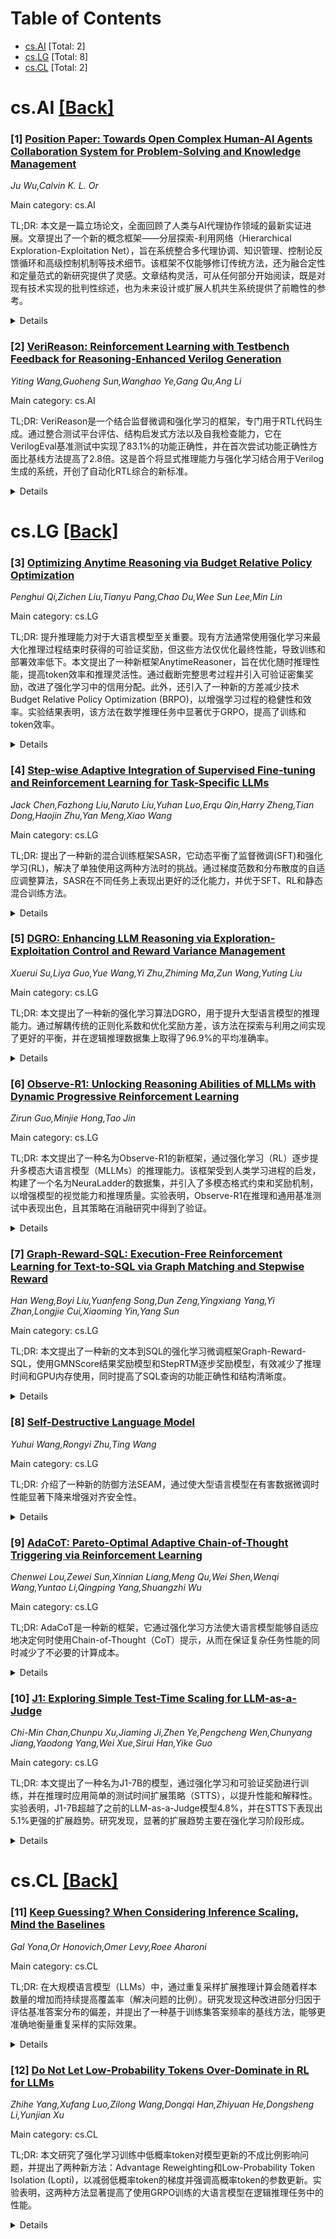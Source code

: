 <div id=toc></div>

# Table of Contents

- [cs.AI](#cs.AI) [Total: 2]
- [cs.LG](#cs.LG) [Total: 8]
- [cs.CL](#cs.CL) [Total: 2]


<div id='cs.AI'></div>

# cs.AI [[Back]](#toc)

### [1] [Position Paper: Towards Open Complex Human-AI Agents Collaboration System for Problem-Solving and Knowledge Management](https://arxiv.org/abs/2505.00018)
*Ju Wu,Calvin K. L. Or*

Main category: cs.AI

TL;DR: 本文是一篇立场论文，全面回顾了人类与AI代理协作领域的最新实证进展。文章提出了一个新的概念框架——分层探索-利用网络（Hierarchical Exploration-Exploitation Net），旨在系统整合多代理协调、知识管理、控制论反馈循环和高级控制机制等技术细节。该框架不仅能够修订传统方法，还为融合定性和定量范式的新研究提供了灵感。文章结构灵活，可从任何部分开始阅读，既是对现有技术实现的批判性综述，也为未来设计或扩展人机共生系统提供了前瞻性的参考。


<details>
  <summary>Details</summary>
Motivation: 当前关于人类与AI代理协作的研究虽然取得了显著的技术成就，但仍然存在许多未解决的问题。特别是，在处理开放性、复杂任务时，缺乏一个统一的理论框架来整合各种不同的研究方向和技术成果。因此，需要提出一种新的概念架构，以促进这一领域的发展并推动人机协同进化。

Method: 作者通过分析现有的研究成果，包括符号AI技术、基于连接主义的大语言模型代理以及混合型组织实践，构建了一个名为分层探索-利用网络（Hierarchical Exploration-Exploitation Net）的新框架。该框架系统地连接了多代理协调、知识管理、控制论反馈回路和高层次控制机制等多个方面，并将这些元素映射到现有贡献中，从而揭示了传统方法的局限性并启发了新方向。

Result: 提出的框架不仅有助于重新审视传统的遗留方法，还能够激励研究者开发融合定性与定量范式的创新工作。此外，该框架为设计或扩展人类与AI代理之间的共生关系提供了理论支持，进一步推动了人机认知能力的共同进化。

Conclusion: 本文总结了人类与AI代理协作领域的现状，指出了其技术成就及存在的不足，并提出了一种新的概念框架。该框架可以作为未来研究的基础，帮助实现更深层次的人类认知与AI能力的协同进化。

Abstract: This position paper critically surveys a broad spectrum of recent empirical
developments on human-AI agents collaboration, highlighting both their
technical achievements and persistent gaps. We observe a lack of a unifying
theoretical framework that can coherently integrate these varied studies,
especially when tackling open-ended, complex tasks. To address this, we propose
a novel conceptual architecture: one that systematically interlinks the
technical details of multi-agent coordination, knowledge management, cybernetic
feedback loops, and higher-level control mechanisms. By mapping existing
contributions, from symbolic AI techniques and connectionist LLM-based agents
to hybrid organizational practices, onto this proposed framework (Hierarchical
Exploration-Exploitation Net), our approach facilitates revision of legacy
methods and inspires new work that fuses qualitative and quantitative
paradigms. The paper's structure allows it to be read from any section, serving
equally as a critical review of technical implementations and as a
forward-looking reference for designing or extending human-AI symbioses.
Together, these insights offer a stepping stone toward deeper co-evolution of
human cognition and AI capability.

</details>


### [2] [VeriReason: Reinforcement Learning with Testbench Feedback for Reasoning-Enhanced Verilog Generation](https://arxiv.org/abs/2505.11849)
*Yiting Wang,Guoheng Sun,Wanghao Ye,Gang Qu,Ang Li*

Main category: cs.AI

TL;DR: VeriReason是一个结合监督微调和强化学习的框架，专门用于RTL代码生成。通过整合测试平台评估、结构启发式方法以及自我检查能力，它在VerilogEval基准测试中实现了83.1%的功能正确性，并在首次尝试功能正确性方面比基线方法提高了2.8倍。这是首个将显式推理能力与强化学习结合用于Verilog生成的系统，开创了自动化RTL综合的新标准。


<details>
  <summary>Details</summary>
Motivation: 当前基于LLM的方法在RTL代码生成中面临诸多挑战，包括训练数据稀缺、规范与代码对齐差、缺乏验证机制以及难以平衡泛化与专业化等问题。为了克服这些限制，提高RTL生成的质量和效率，需要一个更先进的解决方案。

Method: VeriReason框架采用监督微调与Guided Reward Proximal Optimization (GRPO)强化学习相结合的方法。利用精心策划的训练样本和反馈驱动的奖励模型，将测试平台评估与结构启发式方法结合起来，同时嵌入自我检查能力以实现自主错误修正。

Result: 在VerilogEval基准测试中，VeriReason达到了83.1%的功能正确性，在首次尝试功能正确性上比基线方法高出2.8倍，并且展现出对未见过设计的强大泛化能力。

Conclusion: VeriReason是首个成功将显式推理能力与强化学习结合用于Verilog生成的系统，为自动化RTL综合树立了新的标杆。

Abstract: Automating Register Transfer Level (RTL) code generation using Large Language
Models (LLMs) offers substantial promise for streamlining digital circuit
design and reducing human effort. However, current LLM-based approaches face
significant challenges with training data scarcity, poor specification-code
alignment, lack of verification mechanisms, and balancing generalization with
specialization. Inspired by DeepSeek-R1, we introduce VeriReason, a framework
integrating supervised fine-tuning with Guided Reward Proximal Optimization
(GRPO) reinforcement learning for RTL generation. Using curated training
examples and a feedback-driven reward model, VeriReason combines testbench
evaluations with structural heuristics while embedding self-checking
capabilities for autonomous error correction. On the VerilogEval Benchmark,
VeriReason delivers significant improvements: achieving 83.1% functional
correctness on the VerilogEval Machine benchmark, substantially outperforming
both comparable-sized models and much larger commercial systems like GPT-4
Turbo. Additionally, our approach demonstrates up to a 2.8X increase in
first-attempt functional correctness compared to baseline methods and exhibits
robust generalization to unseen designs. To our knowledge, VeriReason
represents the first system to successfully integrate explicit reasoning
capabilities with reinforcement learning for Verilog generation, establishing a
new state-of-the-art for automated RTL synthesis. The models and datasets are
available at: https://huggingface.co/collections/AI4EDA-CASE Code is Available
at: https://github.com/NellyW8/VeriReason

</details>


<div id='cs.LG'></div>

# cs.LG [[Back]](#toc)

### [3] [Optimizing Anytime Reasoning via Budget Relative Policy Optimization](https://arxiv.org/abs/2505.13438)
*Penghui Qi,Zichen Liu,Tianyu Pang,Chao Du,Wee Sun Lee,Min Lin*

Main category: cs.LG

TL;DR: 提升推理能力对于大语言模型至关重要。现有方法通常使用强化学习来最大化推理过程结束时获得的可验证奖励，但这些方法仅优化最终性能，导致训练和部署效率低下。本文提出了一种新框架AnytimeReasoner，旨在优化随时推理性能，提高token效率和推理灵活性。通过截断完整思考过程并引入可验证密集奖励，改进了强化学习中的信用分配。此外，还引入了一种新的方差减少技术Budget Relative Policy Optimization (BRPO)，以增强学习过程的稳健性和效率。实验结果表明，该方法在数学推理任务中显著优于GRPO，提高了训练和token效率。


<details>
  <summary>Details</summary>
Motivation: 现有的方法虽然能够通过强化学习优化大语言模型的推理能力，但它们主要关注在固定的大token预算下的最终性能，忽略了推理过程中不同阶段的优化需求，这限制了模型在实际应用中的效率和灵活性。因此，需要一种新的方法来解决这一问题，同时提升模型在不同token预算约束下的表现。

Method: 本文提出了AnytimeReasoner框架，通过从先验分布中采样token预算并截断完整的思考过程，使模型能够在每个截断点生成最优答案摘要以供验证。此过程引入了可验证的密集奖励，有助于强化学习中的有效信用分配。接着，作者采用分离的方式优化思考策略和摘要策略，以最大化累积奖励。此外，为了进一步提高学习过程的稳健性和效率，文章还引入了一种新的方差减少技术——Budget Relative Policy Optimization (BRPO)。

Result: 在数学推理任务的实验中，AnytimeReasoner方法在各种先验分布和不同思考预算下均显著优于GRPO，不仅提升了模型的训练效率，还大幅提高了token使用效率。

Conclusion: 本文提出的AnytimeReasoner框架成功优化了大语言模型在不同token预算下的推理性能，提高了token效率和推理灵活性。通过引入可验证密集奖励和新的方差减少技术BRPO，显著增强了强化学习过程的稳健性和效率。实验结果证明，该方法在数学推理任务中表现出色，为未来的研究提供了新的方向。

Abstract: Scaling test-time compute is crucial for enhancing the reasoning capabilities
of large language models (LLMs). Existing approaches typically employ
reinforcement learning (RL) to maximize a verifiable reward obtained at the end
of reasoning traces. However, such methods optimize only the final performance
under a large and fixed token budget, which hinders efficiency in both training
and deployment. In this work, we present a novel framework, AnytimeReasoner, to
optimize anytime reasoning performance, which aims to improve token efficiency
and the flexibility of reasoning under varying token budget constraints. To
achieve this, we truncate the complete thinking process to fit within sampled
token budgets from a prior distribution, compelling the model to summarize the
optimal answer for each truncated thinking for verification. This introduces
verifiable dense rewards into the reasoning process, facilitating more
effective credit assignment in RL optimization. We then optimize the thinking
and summary policies in a decoupled manner to maximize the cumulative reward.
Additionally, we introduce a novel variance reduction technique, Budget
Relative Policy Optimization (BRPO), to enhance the robustness and efficiency
of the learning process when reinforcing the thinking policy. Empirical results
in mathematical reasoning tasks demonstrate that our method consistently
outperforms GRPO across all thinking budgets under various prior distributions,
enhancing both training and token efficiency.

</details>


### [4] [Step-wise Adaptive Integration of Supervised Fine-tuning and Reinforcement Learning for Task-Specific LLMs](https://arxiv.org/abs/2505.13026)
*Jack Chen,Fazhong Liu,Naruto Liu,Yuhan Luo,Erqu Qin,Harry Zheng,Tian Dong,Haojin Zhu,Yan Meng,Xiao Wang*

Main category: cs.LG

TL;DR: 提出了一种新的混合训练框架SASR，它动态平衡了监督微调(SFT)和强化学习(RL)，解决了单独使用这两种方法时的挑战。通过梯度范数和分布散度的自适应调整算法，SASR在不同任务上表现出更好的泛化能力，并优于SFT、RL和静态混合训练方法。


<details>
  <summary>Details</summary>
Motivation: 当前的大规模语言模型主要依赖监督微调(SFT)和强化学习(RL)来提升推理能力，但分别面临过拟合和模式崩溃的问题。现有的静态混合训练方案在不同任务上的泛化能力较差且对数据质量依赖较高。因此，需要一种能够动态平衡SFT和RL的训练方法以解决上述问题。

Method: SASR首先利用SFT进行初始热启动，以建立基本的推理技能；然后采用基于梯度范数和原始分布散度的自适应动态调整算法，将SFT与在线RL方法GRPO无缝结合。通过监控模型训练状态并按顺序调整训练过程，确保了不同训练方案之间的平滑过渡，同时保持核心推理能力并探索不同的路径。

Result: 实验结果表明，SASR在数学推理和逻辑问题解决方面超越了单独使用SFT、RL以及静态混合训练方法的表现，展现出更好的泛化能力和稳定性。

Conclusion: SASR作为一种步进式自适应混合训练框架，成功地统一了SFT和RL，并通过动态平衡两种方法克服了它们各自的局限性。该框架为大规模语言模型的推理能力训练提供了更优的解决方案，并展示了在不同任务上的广泛适用性和优越性能。

Abstract: Large language models (LLMs) excel at mathematical reasoning and logical
problem-solving. The current popular training paradigms primarily use
supervised fine-tuning (SFT) and reinforcement learning (RL) to enhance the
models' reasoning abilities. However, when using SFT or RL alone, there are
respective challenges: SFT may suffer from overfitting, while RL is prone to
mode collapse. The state-of-the-art methods have proposed hybrid training
schemes. However, static switching faces challenges such as poor generalization
across different tasks and high dependence on data quality. In response to
these challenges, inspired by the curriculum learning-quiz mechanism in human
reasoning cultivation, We propose SASR, a step-wise adaptive hybrid training
framework that theoretically unifies SFT and RL and dynamically balances the
two throughout optimization. SASR uses SFT for initial warm-up to establish
basic reasoning skills, and then uses an adaptive dynamic adjustment algorithm
based on gradient norm and divergence relative to the original distribution to
seamlessly integrate SFT with the online RL method GRPO. By monitoring the
training status of LLMs and adjusting the training process in sequence, SASR
ensures a smooth transition between training schemes, maintaining core
reasoning abilities while exploring different paths. Experimental results
demonstrate that SASR outperforms SFT, RL, and static hybrid training methods.

</details>


### [5] [DGRO: Enhancing LLM Reasoning via Exploration-Exploitation Control and Reward Variance Management](https://arxiv.org/abs/2505.12951)
*Xuerui Su,Liya Guo,Yue Wang,Yi Zhu,Zhiming Ma,Zun Wang,Yuting Liu*

Main category: cs.LG

TL;DR: 本文提出了一种新的强化学习算法DGRO，用于提升大型语言模型的推理能力。通过解耦传统的正则化系数和优化奖励方差，该方法在探索与利用之间实现了更好的平衡，并在逻辑推理数据集上取得了96.9%的平均准确率。


<details>
  <summary>Details</summary>
Motivation: 当前大多数推理方法依赖手工设计的基于规则的奖励函数，但这些函数在理论和经验上的影响尚未得到充分研究，同时RL算法中的探索与利用权衡涉及复杂的考量。因此，需要一种更灵活且高效的RL算法来改进LLM的推理能力。

Method: 文章提出了Decoupled Group Reward Optimization (DGRO)算法，将传统的正则化系数分解为两个独立的超参数，分别控制策略梯度项和采样策略的距离。此外，还通过理论分析和实验验证了奖励方差对收敛速度和最终性能的影响，并进行了详细的消融研究以评估其表现和优化动态。

Result: DGRO在Logic数据集上达到了96.9%的平均准确率，展现了强大的泛化能力，并在数学基准测试中表现出色。

Conclusion: DGRO算法通过解耦策略梯度项和采样策略距离，以及优化奖励方差，显著提升了LLM的推理能力，并在多个基准测试中展现出优越的性能和良好的泛化性。这为未来LLM的推理能力优化提供了新的方向。

Abstract: Inference scaling further accelerates Large Language Models (LLMs) toward
Artificial General Intelligence (AGI), with large-scale Reinforcement Learning
(RL) to unleash long Chain-of-Thought reasoning. Most contemporary reasoning
approaches usually rely on handcrafted rule-based reward functions. However,
the tarde-offs of exploration and exploitation in RL algorithms involves
multiple complex considerations, and the theoretical and empirical impacts of
manually designed reward functions remain insufficiently explored. In this
paper, we propose Decoupled Group Reward Optimization (DGRO), a general RL
algorithm for LLM reasoning. On the one hand, DGRO decouples the traditional
regularization coefficient into two independent hyperparameters: one scales the
policy gradient term, and the other regulates the distance from the sampling
policy. This decoupling not only enables precise control over balancing
exploration and exploitation, but also can be seamlessly extended to Online
Policy Mirror Descent (OPMD) algorithms in Kimi k1.5 and Direct Reward
Optimization. On the other hand, we observe that reward variance significantly
affects both convergence speed and final model performance. We conduct both
theoretical analysis and extensive empirical validation to assess DGRO,
including a detailed ablation study that investigates its performance and
optimization dynamics. Experimental results show that DGRO achieves
state-of-the-art performance on the Logic dataset with an average accuracy of
96.9\%, and demonstrates strong generalization across mathematical benchmarks.

</details>


### [6] [Observe-R1: Unlocking Reasoning Abilities of MLLMs with Dynamic Progressive Reinforcement Learning](https://arxiv.org/abs/2505.12432)
*Zirun Guo,Minjie Hong,Tao Jin*

Main category: cs.LG

TL;DR: 本文提出了一种名为Observe-R1的新框架，通过强化学习（RL）逐步提升多模态大语言模型（MLLMs）的推理能力。该框架受到人类学习进程的启发，构建了一个名为NeuraLadder的数据集，并引入了多模态格式约束和奖励机制，以增强模型的视觉能力和推理质量。实验表明，Observe-R1在推理和通用基准测试中表现出色，且其策略在消融研究中得到了验证。


<details>
  <summary>Details</summary>
Motivation: 尽管强化学习（RL）在提高大语言模型（LLMs）的推理能力方面显示出潜力，但将RL适应于多模态数据和格式的具体挑战尚未得到充分探索。因此，需要一种新的框架来解决这些问题并提升多模态大语言模型（MLLMs）的推理能力。

Method: Observe-R1框架采用了渐进式学习范式，基于数据样本的难度和复杂性组织和采样NeuraLadder数据集。同时，引入多模态格式约束以促进对图像的仔细观察，以及奖励系统和动态加权机制，优先处理不确定性和中等难度的问题。这些方法共同作用，确保训练过程更有效，并生成更清晰、简洁的推理链。

Result: 实验结果表明，Observe-R1在Qwen2.5-VL-3B和Qwen2.5-VL-7B模型上显著优于一系列更大的推理模型，在推理和通用基准测试中表现优异，推理链更清晰、简洁。消融研究表明，所提出的策略是有效的，突显了方法的鲁棒性和泛化能力。

Conclusion: Observe-R1框架成功提升了多模态大语言模型的推理能力，证明了渐进式学习范式和多模态格式约束的有效性。未来的工作可以进一步扩展这种方法的应用范围，以解决更多复杂的多模态任务。数据集和代码已公开发布，为后续研究提供了宝贵的资源。

Abstract: Reinforcement Learning (RL) has shown promise in improving the reasoning
abilities of Large Language Models (LLMs). However, the specific challenges of
adapting RL to multimodal data and formats remain relatively unexplored. In
this work, we present Observe-R1, a novel framework aimed at enhancing the
reasoning capabilities of multimodal large language models (MLLMs). We draw
inspirations from human learning progression--from simple to complex and easy
to difficult, and propose a gradual learning paradigm for MLLMs. To this end,
we construct the NeuraLadder dataset, which is organized and sampled according
to the difficulty and complexity of data samples for RL training. To tackle
multimodal tasks, we introduce a multimodal format constraint that encourages
careful observation of images, resulting in enhanced visual abilities and
clearer and more structured responses. Additionally, we implement a bonus
reward system that favors concise, correct answers within a length constraint,
alongside a dynamic weighting mechanism that prioritizes uncertain and
medium-difficulty problems, ensuring that more informative samples have a
greater impact on training. Our experiments with the Qwen2.5-VL-3B and
Qwen2.5-VL-7B models on 20k samples from the NeuraLadder dataset show that
Observe-R1 outperforms a series of larger reasoning models on both reasoning
and general benchmarks, achieving superior clarity and conciseness in reasoning
chains. Ablation studies validate the effectiveness of our strategies,
highlighting the robustness and generalization of our approach. The dataset and
code will be released at https://github.com/zrguo/Observe-R1.

</details>


### [7] [Graph-Reward-SQL: Execution-Free Reinforcement Learning for Text-to-SQL via Graph Matching and Stepwise Reward](https://arxiv.org/abs/2505.12380)
*Han Weng,Boyi Liu,Yuanfeng Song,Dun Zeng,Yingxiang Yang,Yi Zhan,Longjie Cui,Xiaoming Yin,Yang Sun*

Main category: cs.LG

TL;DR: 本文提出了一种新的文本到SQL的强化学习微调框架Graph-Reward-SQL，使用GMNScore结果奖励模型和StepRTM逐步奖励模型，有效减少了推理时间和GPU内存使用，同时提高了SQL查询的功能正确性和结构清晰度。


<details>
  <summary>Details</summary>
Motivation: 现有的强化学习方法在文本到SQL任务中，要么因频繁数据库调用导致执行延迟高，要么因大语言模型带来显著的GPU内存开销，影响了效率和可扩展性。

Method: 提出了Graph-Reward-SQL框架，利用SQL图表示提供精确奖励信号并减少推理时间和GPU内存使用；引入StepRTM逐步奖励模型对公共表表达式子查询进行中间监督，以提高SQL查询的功能正确性和结构清晰度。

Result: 通过在Spider和BIRD等标准基准上的广泛比较和消融实验，证明了所提出的方法始终优于现有的奖励模型。

Conclusion: Graph-Reward-SQL框架及其组件StepRTM在提升文本到SQL任务性能的同时，显著降低了计算资源需求，为未来的研究提供了新的方向。

Abstract: Reinforcement learning (RL) has been widely adopted to enhance the
performance of large language models (LLMs) on Text-to-SQL tasks. However,
existing methods often rely on execution-based or LLM-based Bradley-Terry
reward models. The former suffers from high execution latency caused by
repeated database calls, whereas the latter imposes substantial GPU memory
overhead, both of which significantly hinder the efficiency and scalability of
RL pipelines. To this end, we propose a novel Text-to-SQL RL fine-tuning
framework named Graph-Reward-SQL, which employs the GMNScore outcome reward
model. We leverage SQL graph representations to provide accurate reward signals
while significantly reducing inference time and GPU memory usage. Building on
this foundation, we further introduce StepRTM, a stepwise reward model that
provides intermediate supervision over Common Table Expression (CTE)
subqueries. This encourages both functional correctness and structural clarity
of SQL. Extensive comparative and ablation experiments on standard benchmarks,
including Spider and BIRD, demonstrate that our method consistently outperforms
existing reward models.

</details>


### [8] [Self-Destructive Language Model](https://arxiv.org/abs/2505.12186)
*Yuhui Wang,Rongyi Zhu,Ting Wang*

Main category: cs.LG

TL;DR: 介绍了一种新的防御方法SEAM，通过使大型语言模型在有害数据微调时性能显著下降来增强对齐安全性。


<details>
  <summary>Details</summary>
Motivation: 现有的防御措施虽然试图强化大型语言模型的对齐，但未能解决模型在有害数据上固有的可训练性问题，导致对更强攻击的脆弱性。

Method: 引入SEAM，一种新的对齐增强防御方法，通过特定损失函数和对抗梯度上升技术，使模型在合法任务上保持能力，而在有害数据微调时性能下降。同时开发了高效的无Hessian梯度估计方法以实现实际训练。

Result: 广泛评估表明，SEAM创建了一个对攻击者无利可图的局面：在低强度攻击下达到最先进的鲁棒性，在高强度攻击下导致灾难性的性能崩溃。

Conclusion: SEAM为大型语言模型提供了一种有效的防御机制，使其对错位尝试具有内在的弹性，从而增强了对齐安全性。

Abstract: Harmful fine-tuning attacks pose a major threat to the security of large
language models (LLMs), allowing adversaries to compromise safety guardrails
with minimal harmful data. While existing defenses attempt to reinforce LLM
alignment, they fail to address models' inherent "trainability" on harmful
data, leaving them vulnerable to stronger attacks with increased learning rates
or larger harmful datasets. To overcome this critical limitation, we introduce
SEAM, a novel alignment-enhancing defense that transforms LLMs into
self-destructive models with intrinsic resilience to misalignment attempts.
Specifically, these models retain their capabilities for legitimate tasks while
exhibiting substantial performance degradation when fine-tuned on harmful data.
The protection is achieved through a novel loss function that couples the
optimization trajectories of benign and harmful data, enhanced with adversarial
gradient ascent to amplify the self-destructive effect. To enable practical
training, we develop an efficient Hessian-free gradient estimate with
theoretical error bounds. Extensive evaluation across LLMs and datasets
demonstrates that SEAM creates a no-win situation for adversaries: the
self-destructive models achieve state-of-the-art robustness against
low-intensity attacks and undergo catastrophic performance collapse under
high-intensity attacks, rendering them effectively unusable. (warning: this
paper contains potentially harmful content generated by LLMs.)

</details>


### [9] [AdaCoT: Pareto-Optimal Adaptive Chain-of-Thought Triggering via Reinforcement Learning](https://arxiv.org/abs/2505.11896)
*Chenwei Lou,Zewei Sun,Xinnian Liang,Meng Qu,Wei Shen,Wenqi Wang,Yuntao Li,Qingping Yang,Shuangzhi Wu*

Main category: cs.LG

TL;DR: AdaCoT是一种新的框架，它通过强化学习方法使大语言模型能够自适应地决定何时使用Chain-of-Thought（CoT）提示，从而在保证复杂任务性能的同时减少了不必要的计算成本。


<details>
  <summary>Details</summary>
Motivation: 尽管Chain-of-Thought（CoT）提示显著增强了大语言模型的推理能力，但其为所有查询生成详细的推理步骤，导致了较高的计算成本和效率低下，特别是在处理简单输入时。因此需要一种方法来平衡模型性能与CoT调用的成本。

Method: AdaCoT将自适应推理问题建模为帕累托优化问题，目标是平衡模型性能和CoT调用的成本。采用基于强化学习的方法，特别是近端策略优化（PPO），通过调整惩罚系数动态控制CoT触发决策边界，让模型根据隐式查询复杂度判断是否需要CoT。同时提出了选择性损失屏蔽（SLM）技术以防止多阶段RL训练期间决策边界的崩溃，确保自适应触发的稳健性和稳定性。

Result: 实验结果表明，AdaCoT成功地在帕累托前沿进行导航，大幅降低了不需要复杂推理的查询中的CoT使用率。例如，在生产流量测试集中，AdaCoT将CoT触发率降低到3.18%，并减少了69.06%的平均响应标记，同时在复杂任务上保持高性能。

Conclusion: AdaCoT提供了一种有效的解决方案，能够在减少不必要CoT使用的同时，维持甚至提升大语言模型在复杂任务上的表现，实现了性能和计算成本之间的良好权衡。

Abstract: Large Language Models (LLMs) have demonstrated remarkable capabilities but
often face challenges with tasks requiring sophisticated reasoning. While
Chain-of-Thought (CoT) prompting significantly enhances reasoning, it
indiscriminately generates lengthy reasoning steps for all queries, leading to
substantial computational costs and inefficiency, especially for simpler
inputs. To address this critical issue, we introduce AdaCoT (Adaptive
Chain-of-Thought), a novel framework enabling LLMs to adaptively decide when to
invoke CoT. AdaCoT framed adaptive reasoning as a Pareto optimization problem
that seeks to balance model performance with the costs associated with CoT
invocation (both frequency and computational overhead). We propose a
reinforcement learning (RL) based method, specifically utilizing Proximal
Policy Optimization (PPO), to dynamically control the CoT triggering decision
boundary by adjusting penalty coefficients, thereby allowing the model to
determine CoT necessity based on implicit query complexity. A key technical
contribution is Selective Loss Masking (SLM), designed to counteract decision
boundary collapse during multi-stage RL training, ensuring robust and stable
adaptive triggering. Experimental results demonstrate that AdaCoT successfully
navigates the Pareto frontier, achieving substantial reductions in CoT usage
for queries not requiring elaborate reasoning. For instance, on our production
traffic testset, AdaCoT reduced CoT triggering rates to as low as 3.18\% and
decreased average response tokens by 69.06%, while maintaining high performance
on complex tasks.

</details>


### [10] [J1: Exploring Simple Test-Time Scaling for LLM-as-a-Judge](https://arxiv.org/abs/2505.11875)
*Chi-Min Chan,Chunpu Xu,Jiaming Ji,Zhen Ye,Pengcheng Wen,Chunyang Jiang,Yaodong Yang,Wei Xue,Sirui Han,Yike Guo*

Main category: cs.LG

TL;DR: 本文提出了一种名为J1-7B的模型，通过强化学习和可验证奖励进行训练，并在推理时应用简单的测试时间扩展策略（STTS），以提升性能和解释性。实验表明，J1-7B超越了之前的LLM-as-a-Judge模型4.8%，并在STTS下表现出5.1%更强的扩展趋势。研究发现，显著的扩展趋势主要在强化学习阶段形成。


<details>
  <summary>Details</summary>
Motivation: 当前AI研究的重点正在从强调模型训练转向提高评估质量。传统的基于奖励模型的评估方法虽然有效，但缺乏解释性，而大规模推理模型可以通过更多的token进行深入思考和答案优化，进一步提升性能和解释性。因此，引入更可扩展和可解释的监督方法成为必要。

Method: 首先，在拒绝采样收集的反思增强数据集上对模型进行监督微调；然后使用带有可验证奖励的强化学习进行训练。在推理阶段，采用简单测试时间扩展（STTS）策略以进一步提升性能。

Result: 实验结果表明，J1-7B模型超越了之前最先进的LLM-as-a-Judge模型4.8%，并且在STTS下表现出5.1%更强的扩展趋势。此外，研究发现现有的LLM-as-a-Judge本身不具有这种扩展趋势，仅在反思增强数据集上微调的模型也表现出较弱的扩展行为，而显著的扩展趋势主要在强化学习阶段出现。

Conclusion: 本文提出的J1-7B模型通过结合强化学习和测试时间扩展策略，显著提升了评估质量和性能。研究还揭示了扩展趋势主要在强化学习阶段形成，为未来进一步改进评估方法提供了重要启示。

Abstract: The current focus of AI research is shifting from emphasizing model training
towards enhancing evaluation quality, a transition that is crucial for driving
further advancements in AI systems. Traditional evaluation methods typically
rely on reward models assigning scalar preference scores to outputs. Although
effective, such approaches lack interpretability, leaving users often uncertain
about why a reward model rates a particular response as high or low. The advent
of LLM-as-a-Judge provides a more scalable and interpretable method of
supervision, offering insights into the decision-making process. Moreover, with
the emergence of large reasoning models, which consume more tokens for deeper
thinking and answer refinement, scaling test-time computation in the
LLM-as-a-Judge paradigm presents an avenue for further boosting performance and
providing more interpretability through reasoning traces. In this paper, we
introduce $\textbf{J1-7B}$, which is first supervised fine-tuned on
reflection-enhanced datasets collected via rejection-sampling and subsequently
trained using Reinforcement Learning (RL) with verifiable rewards. At inference
time, we apply Simple Test-Time Scaling (STTS) strategies for additional
performance improvement. Experimental results demonstrate that $\textbf{J1-7B}$
surpasses the previous state-of-the-art LLM-as-a-Judge by $ \textbf{4.8}$\% and
exhibits a $ \textbf{5.1}$\% stronger scaling trend under STTS. Additionally,
we present three key findings: (1) Existing LLM-as-a-Judge does not inherently
exhibit such scaling trend. (2) Model simply fine-tuned on reflection-enhanced
datasets continues to demonstrate similarly weak scaling behavior. (3)
Significant scaling trend emerges primarily during the RL phase, suggesting
that effective STTS capability is acquired predominantly through RL training.

</details>


<div id='cs.CL'></div>

# cs.CL [[Back]](#toc)

### [11] [Keep Guessing? When Considering Inference Scaling, Mind the Baselines](https://arxiv.org/abs/2410.15466)
*Gal Yona,Or Honovich,Omer Levy,Roee Aharoni*

Main category: cs.CL

TL;DR: 在大规模语言模型（LLMs）中，通过重复采样扩展推理计算会随着样本数量的增加而持续提高覆盖率（解决问题的比例）。研究发现这种改进部分归因于评估基准答案分布的偏差，并提出了一种基于训练集答案频率的基线方法，能够更准确地衡量重复采样的实际效果。


<details>
  <summary>Details</summary>
Motivation: 重复采样在大语言模型中的推理任务中能显著提升问题解决的覆盖率。然而，研究者推测这一提升可能部分源于标准评估基准中答案分布的偏倚（即答案集中于一小部分常见答案）。为了验证这一假设并更准确地衡量重复采样的效果，需要设计一种基线方法来模拟这种答案分布特性。

Method: 研究者定义了一个基线方法，该方法根据训练集中答案的频率枚举答案。通过在数学推理和事实知识两个领域进行实验，比较了此基线方法与重复模型采样的表现。此外，还引入了一种混合策略，该策略仅使用10次模型采样，剩余的答案则通过枚举猜测完成。

Result: 实验结果显示，在某些大语言模型中，基于训练集答案频率的基线方法优于重复模型采样；而在其他模型中，其表现与混合策略相当，即用少量模型采样结合枚举猜测能达到相似的覆盖率。

Conclusion: 该研究提出的方法提供了一种更精确的方式，用于测量在特定设置下重复采样相对于无提示猜测所能带来的额外覆盖提升。这有助于更好地理解重复采样的实际作用以及评估基准答案分布对结果的影响。

Abstract: Scaling inference compute in large language models (LLMs) through repeated
sampling consistently increases the coverage (fraction of problems solved) as
the number of samples increases. We conjecture that this observed improvement
is partially due to the answer distribution of standard evaluation benchmarks,
which is skewed towards a relatively small set of common answers. To test this
conjecture, we define a baseline that enumerates answers according to their
prevalence in the training set. Experiments spanning two domains --
mathematical reasoning and factual knowledge -- reveal that this baseline
outperforms repeated model sampling for some LLMs, while the coverage for
others is on par with that of a mixture strategy that obtains $k$ answers by
using only $10$ model samples and similarly guessing the remaining $k-10$
attempts via enumeration. Our baseline enables a more accurate measurement of
how much repeated sampling improves coverage in such settings beyond
prompt-agnostic guessing.

</details>


### [12] [Do Not Let Low-Probability Tokens Over-Dominate in RL for LLMs](https://arxiv.org/abs/2505.12929)
*Zhihe Yang,Xufang Luo,Zilong Wang,Dongqi Han,Zhiyuan He,Dongsheng Li,Yunjian Xu*

Main category: cs.CL

TL;DR: 本文研究了强化学习训练中低概率token对模型更新的不成比例影响问题，并提出了两种新方法：Advantage Reweighting和Low-Probability Token Isolation (Lopti)，以减弱低概率token的梯度并强调高概率token的参数更新。实验表明，这两种方法显著提高了使用GRPO训练的大语言模型在逻辑推理任务中的性能。


<details>
  <summary>Details</summary>
Motivation: 尽管强化学习（RL）在提升大语言模型（LLMs）推理能力方面取得了显著进展，但低概率token由于其较大的梯度幅度对模型更新产生过大的影响，这一问题尚未得到充分探索。这种影响压制了高概率token的梯度，而高概率token对于LLMs的性能至关重要。

Method: 作者提出了两种方法来解决上述问题：1. Advantage Reweighting，重新调整优势函数以减少低概率token的影响；2. Low-Probability Token Isolation (Lopti)，隔离低概率token以避免它们干扰模型更新。这两种方法旨在平衡不同概率token之间的梯度更新。

Result: 实验结果表明，提出的方法显著提高了基于GRPO训练的大语言模型的性能，在K&K逻辑谜题推理任务中实现了高达46.2%的性能提升。

Conclusion: 通过引入Advantage Reweighting和Lopti，可以有效减轻低概率token对强化学习训练过程中的负面影响，同时提高高概率token的学习效率，从而增强LLMs的推理能力。这些方法为更高效的RL训练提供了一种新的思路。

Abstract: Reinforcement learning (RL) has become a cornerstone for enhancing the
reasoning capabilities of large language models (LLMs), with recent innovations
such as Group Relative Policy Optimization (GRPO) demonstrating exceptional
effectiveness. In this study, we identify a critical yet underexplored issue in
RL training: low-probability tokens disproportionately influence model updates
due to their large gradient magnitudes. This dominance hinders the effective
learning of high-probability tokens, whose gradients are essential for LLMs'
performance but are substantially suppressed. To mitigate this interference, we
propose two novel methods: Advantage Reweighting and Low-Probability Token
Isolation (Lopti), both of which effectively attenuate gradients from
low-probability tokens while emphasizing parameter updates driven by
high-probability tokens. Our approaches promote balanced updates across tokens
with varying probabilities, thereby enhancing the efficiency of RL training.
Experimental results demonstrate that they substantially improve the
performance of GRPO-trained LLMs, achieving up to a 46.2% improvement in K&K
Logic Puzzle reasoning tasks. Our implementation is available at
https://github.com/zhyang2226/AR-Lopti.

</details>
